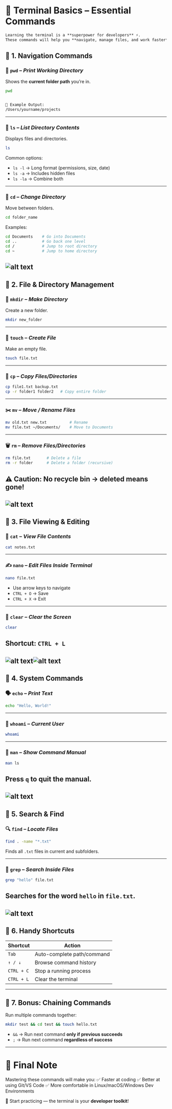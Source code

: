 # 🐧 Terminal Basics – Essential Commands  

````markdown
Learning the terminal is a **superpower for developers** ⚡.  
These commands will help you **navigate, manage files, and work faster** when coding or using Git/VS Code.  


````
## 🔹 1. Navigation Commands  

### 📍 `pwd` – *Print Working Directory*  
Shows the **current folder path** you’re in.  

```bash
pwd


📌 Example Output:
/Users/yourname/projects
```

---

### 📂 `ls` – *List Directory Contents*

Displays files and directories.

```bash
ls
```

Common options:

* `ls -l` → Long format (permissions, size, date)
* `ls -a` → Includes hidden files
* `ls -la` → Combine both

---

### 🚪 `cd` – *Change Directory*

Move between folders.

```bash
cd folder_name
```

Examples:

```bash
cd Documents    # Go into Documents  
cd ..           # Go back one level  
cd /            # Jump to root directory  
cd ~            # Jump to home directory  
```
![alt text](<images/6 edited.png>)
---

## 🔹 2. File & Directory Management

### 📁 `mkdir` – *Make Directory*

Create a new folder.

```bash
mkdir new_folder
```

---

### 📄 `touch` – *Create File*

Make an empty file.

```bash
touch file.txt
```

---

### 📑 `cp` – *Copy Files/Directories*

```bash
cp file1.txt backup.txt
cp -r folder1 folder2   # Copy entire folder
```

---

### ✂️ `mv` – *Move / Rename Files*

```bash
mv old.txt new.txt          # Rename  
mv file.txt ~/Documents/    # Move to Documents  
```

---

### 🗑️ `rm` – *Remove Files/Directories*

```bash
rm file.txt       # Delete a file  
rm -r folder      # Delete a folder (recursive)  
```
⚠️ **Caution:** No recycle bin → deleted means gone!
---
![alt text](images/7.png)
---

## 🔹 3. File Viewing & Editing

### 📜 `cat` – *View File Contents*

```bash
cat notes.txt
```

---

### ✍️ `nano` – *Edit Files Inside Terminal*

```bash
nano file.txt
```

* Use arrow keys to navigate
* `CTRL + O` → Save
* `CTRL + X` → Exit

---

### 🧹 `clear` – *Clear the Screen*

```bash
clear
```
Shortcut: `CTRL + L`
---
![alt text](images/8a.png)![alt text](images/8b.png)
---

## 🔹 4. System Commands

### 🗣️ `echo` – *Print Text*

```bash
echo "Hello, World!"
```

---

### 👤 `whoami` – *Current User*

```bash
whoami
```

---

### 📖 `man` – *Show Command Manual*

```bash
man ls
```
Press `q` to quit the manual.
---
![alt text](<images/9 a.png>)
---

## 🔹 5. Search & Find

### 🔍 `find` – *Locate Files*

```bash
find . -name "*.txt"
```

Finds all `.txt` files in current and subfolders.

---

### 🔎 `grep` – *Search Inside Files*

```bash
grep "hello" file.txt
```
Searches for the word `hello` in `file.txt`.
---
![alt text](images/10.png)
---

## 🔹 6. Handy Shortcuts

| Shortcut   | Action                     |
| ---------- | -------------------------- |
| `Tab`      | Auto-complete path/command |
| `↑ / ↓`    | Browse command history     |
| `CTRL + C` | Stop a running process     |
| `CTRL + L` | Clear the terminal         |

---

## 🔹 7. Bonus: Chaining Commands

Run multiple commands together:

```bash
mkdir test && cd test && touch hello.txt
```

* `&&` → Run next command **only if previous succeeds**
* `;`  → Run next command **regardless of success**

---

# 🎯 Final Note

Mastering these commands will make you:
✅ Faster at coding
✅ Better at using Git/VS Code
✅ More comfortable in Linux/macOS/Windows Dev Environments

🚀 Start practicing — the terminal is your **developer toolkit**!


